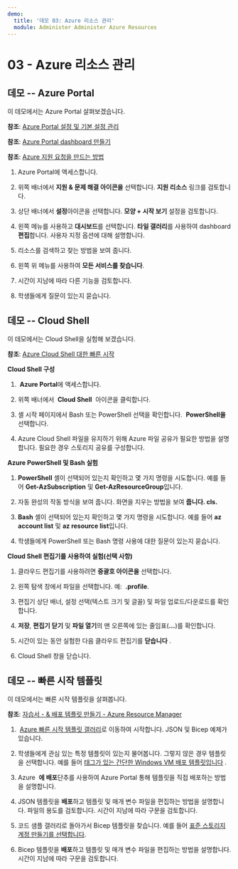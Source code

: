 ```yaml
---
demo:
  title: '데모 03: Azure 리소스 관리'
  module: Administer Administer Azure Resources
---
```

# 03 - Azure 리소스 관리

## 데모 -- Azure Portal

이 데모에서는 Azure Portal 살펴보겠습니다.

**참조**: [Azure Portal 설정 및 기본 설정 관리](https://docs.microsoft.com/azure/azure-portal/set-preferences)

**참조**: [Azure Portal dashboard 만들기](https://docs.microsoft.com/azure/azure-portal/azure-portal-dashboards)

**참조**: [Azure 지원 요청을 만드는 방법](https://docs.microsoft.com/azure/azure-portal/supportability/how-to-create-azure-support-request)

1. Azure Portal에 액세스합니다.

1. 위쪽 배너에서 **지원 & 문제 해결 아이콘을** 선택합니다. **지원 리소스** 링크를 검토합니다. 

1. 상단 배너에서 **설정**아이콘을 선택합니다. **모양 + 시작 보기** 설정을 검토합니다. 

1. 왼쪽 메뉴를 사용하고 **대시보드**를 선택합니다. **타일 갤러리**를 사용하여 dashboard **편집**합니다. 사용자 지정 옵션에 대해 설명합니다.

1. 리소스를 검색하고 찾는 방법을 보여 줍니다.

1. 왼쪽 위 메뉴를 사용하여 **모든 서비스를 찾습니다**. 

1. 시간이 지남에 따라 다른 기능을 검토합니다.
   
1. 학생들에게 질문이 있는지 묻습니다.

## 데모 -- Cloud Shell

이 데모에서는 Cloud Shell을 실험해 보겠습니다.

**참조**: [Azure Cloud Shell 대한 빠른 시작](https://learn.microsoft.com/en-us/azure/cloud-shell/quickstart?tabs=azurecli)

**Cloud Shell 구성**

1.   **Azure Portal**에 액세스합니다.

1.  위쪽 배너에서  **Cloud Shell**  아이콘을 클릭합니다.

1.  셸 시작 페이지에서 Bash 또는 PowerShell 선택을 확인합니다.  **PowerShell을** 선택합니다.

1.  Azure Cloud Shell 파일을 유지하기 위해 Azure 파일 공유가 필요한 방법을 설명합니다. 필요한 경우 스토리지 공유를 구성합니다. 

**Azure PowerShell 및 Bash 실험**

1. **PowerShell** 셸이 선택되어 있는지 확인하고 몇 가지 명령을 시도합니다. 예를 들어 **Get-AzSubscription** 및 **Get-AzResourceGroup**입니다.

1. 자동 완성의 작동 방식을 보여 줍니다. 화면을 지우는 방법을 보여 **줍니다. cls.** 

1. **Bash** 셸이 선택되어 있는지 확인하고 몇 가지 명령을 시도합니다. 예를 들어 **az account list** 및 **az resource list**입니다.

1. 학생들에게 PowerShell 또는 Bash 명령 사용에 대한 질문이 있는지 묻습니다. 

**Cloud Shell 편집기를 사용하여 실험(선택 사항)**

1. 클라우드 편집기를 사용하려면 **중괄호 아이콘을** 선택합니다.

1. 왼쪽 탐색 창에서 파일을 선택합니다. 예:  **.profile**.

1. 편집기 상단 배너, 설정 선택(텍스트 크기 및 글꼴) 및 파일 업로드/다운로드를 확인합니다.

1. **저장**, **편집기 닫기** 및 **파일 열기**의 맨 오른쪽에 있는 줄임표(**\...**)를 확인합니다.

1. 시간이 있는 동안 실험한 다음 클라우드 편집기를 **닫습니다** .

1. Cloud Shell 창을 닫습니다.

## 데모 -- 빠른 시작 템플릿

이 데모에서는 빠른 시작 템플릿을 살펴봅니다.

**참조**: [자습서 - & 배포 템플릿 만들기 - Azure Resource Manager](https://docs.microsoft.com/en-us/azure/azure-resource-manager/templates/template-tutorial-create-first-template?tabs=azure-powershell)

1.  [Azure 빠른 시작 템플릿 갤러리](https://learn.microsoft.com/en-us/samples/browse/?expanded=azure&products=azure-resource-manager)로 이동하여 시작합니다. JSON 및 Bicep 예제가 있습니다. 

1. 학생들에게 관심 있는 특정 템플릿이 있는지 물어봅니다. 그렇지 않은 경우 템플릿을 선택합니다. 예를 들어 [태그가 있는 간단한 Windows VM 배포 템플릿입니다](https://learn.microsoft.com/en-us/samples/azure/azure-quickstart-templates/vm-tags/) .

1. Azure  **에 배포**단추를 사용하여 Azure Portal 통해 템플릿을 직접 배포하는 방법을 설명합니다.

1. JSON 템플릿을 **배포**하고 템플릿 및 매개 변수 파일을 편집하는 방법을 설명합니다. 파일의 용도를 검토합니다. 시간이 지남에 따라 구문을 검토합니다. 

1. 코드 샘플 갤러리로 돌아가서 Bicep 템플릿을 찾습니다. 예를 들어 [표준 스토리지 계정 만들기를 선택합니다](https://learn.microsoft.com/en-us/samples/azure/azure-quickstart-templates/storage-account-create/). 

1. Bicep 템플릿을 **배포**하고 템플릿 및 매개 변수 파일을 편집하는 방법을 설명합니다. 시간이 지남에 따라 구문을 검토합니다. 
